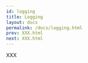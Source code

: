 ```yaml
---
id: logging
title: Logging
layout: docs
permalink: /docs/logging.html
prev: XXX.html
next: XXX.html
---
```


XXX
